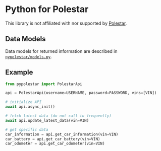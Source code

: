 # Python for Polestar

This library is not affiliated with nor supported by [Polestar](https://www.polestar.com).


## Data Models

Data models for returned information are described in [`pypolestar/models.py`](pypolestar/models.py).


## Example

```python
from pypolestar import PolestarApi

api = PolestarApi(username=USERNAME, password=PASSWORD, vins=[VIN])

# initialize API
await api.async_init()

# fetch latest data (do not call to frequently)
await api.update_latest_data(vin=VIN)

# get specific data
car_information = api.get_car_information(vin=VIN)
car_battery = api.get_car_battery(vin=VIN)
car_odometer = api.get_car_odometer(vin=VIN)
```
